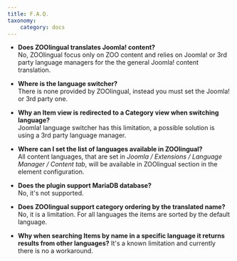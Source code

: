 ```yaml
---
title: F.A.Q.
taxonomy:
    category: docs
---
```


* **Does ZOOlingual translates Joomla! content?** <br /> No, ZOOlingual focus only on ZOO content and relies on Joomla! or 3rd party language managers for the the general Joomla! content translation.

* **Where is the language switсher?** <br /> There is none provided by ZOOlingual, instead you must set the Joomla! or 3rd party one.

* **Why an Item view is redirected to a Category view when switching language?** <br /> Joomla! language switcher has this limitation, a possible solution is using a 3rd party language manager.

* **Where can I set the list of languages available in ZOOlingual?** <br /> All content languages, that are set in *Joomla / Extensions / Language Manager / Content tab*, will be available in ZOOlingual section in the element configuration.

* **Does the plugin support MariaDB database?** <br /> No, it's not supported.

* **Does ZOOlingual support category ordering by the translated name?** No, it is a limitation. For all languages the items are sorted by the default language.

* **Why when searching Items by name in a specific language it returns results from other languages?** It's a known limitation and currently there is no a workaround.
